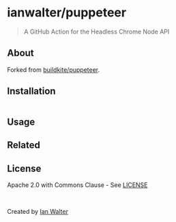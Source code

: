 # ianwalter/puppeteer
> A GitHub Action for the Headless Chrome Node API

## About

Forked from [buildkite/puppeteer][buildkiteUrl].

## Installation

```console

```

## Usage

## Related

## License

Apache 2.0 with Commons Clause - See [LICENSE][licenseUrl]

&nbsp;

Created by [Ian Walter](https://iankwalter.com)

[buildkiteUrl]: https://github.com/buildkite/docker-puppeteer
[licenseUrl]: https://github.com/ianwalter/docker-puppeteer/blob/master/LICENSE
